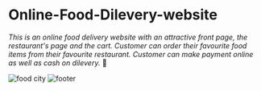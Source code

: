 # Online-Food-Dilevery-website

*This is an online food delivery website with an attractive front page, the restaurant's page and the cart. Customer can order their favourite 
food items from their favourite restaurant. Customer can make payment online as well as cash on dilevery.* 🍕

![food city](https://user-images.githubusercontent.com/83875977/123433924-93e09f80-d5e9-11eb-9dfe-a7462a497790.JPG)
![footer](https://user-images.githubusercontent.com/83875977/123434448-1f5a3080-d5ea-11eb-8283-58256c4972c0.JPG)

